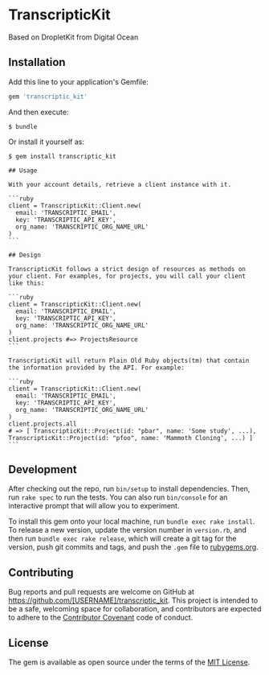 # TranscripticKit

Based on DropletKit from Digital Ocean

## Installation

Add this line to your application's Gemfile:

```ruby
gem 'transcriptic_kit'
```

And then execute:

    $ bundle

Or install it yourself as:

    $ gem install transcriptic_kit

    ## Usage

    With your account details, retrieve a client instance with it.

    ```ruby
    client = TranscripticKit::Client.new(
      email: 'TRANSCRIPTIC_EMAIL',
      key: 'TRANSCRIPTIC_API_KEY',
      org_name: 'TRANSCRIPTIC_ORG_NAME_URL'
    )
    ```

    ## Design

    TranscripticKit follows a strict design of resources as methods on your client. For examples, for projects, you will call your client like this:

    ```ruby
    client = TranscripticKit::Client.new(
      email: 'TRANSCRIPTIC_EMAIL',
      key: 'TRANSCRIPTIC_API_KEY',
      org_name: 'TRANSCRIPTIC_ORG_NAME_URL'
    )
    client.projects #=> ProjectsResource
    ```

    TranscripticKit will return Plain Old Ruby objects(tm) that contain the information provided by the API. For example:

    ```ruby
    client = TranscripticKit::Client.new(
      email: 'TRANSCRIPTIC_EMAIL',
      key: 'TRANSCRIPTIC_API_KEY',
      org_name: 'TRANSCRIPTIC_ORG_NAME_URL'
    )
    client.projects.all
    # => [ TranscripticKit::Project(id: "pbar", name: 'Some study', ...), TranscripticKit::Project(id: "pfoo", name: 'Mammoth Cloning', ...) ]
    ```

## Development

After checking out the repo, run `bin/setup` to install dependencies. Then, run `rake spec` to run the tests. You can also run `bin/console` for an interactive prompt that will allow you to experiment.

To install this gem onto your local machine, run `bundle exec rake install`. To release a new version, update the version number in `version.rb`, and then run `bundle exec rake release`, which will create a git tag for the version, push git commits and tags, and push the `.gem` file to [rubygems.org](https://rubygems.org).

## Contributing

Bug reports and pull requests are welcome on GitHub at https://github.com/[USERNAME]/transcriptic_kit. This project is intended to be a safe, welcoming space for collaboration, and contributors are expected to adhere to the [Contributor Covenant](http://contributor-covenant.org) code of conduct.


## License

The gem is available as open source under the terms of the [MIT License](http://opensource.org/licenses/MIT).
